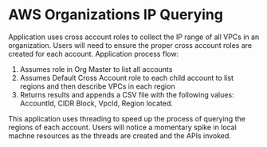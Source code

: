# AWS Organizations IP Querying

Application uses cross account roles to collect the IP range of all VPCs in an organization.  Users will need to ensure the proper cross account roles are created for each account.
Application process flow:
1. Assumes role in Org Master to list all accounts
2. Assumes Default Cross Account role to each child account to list regions and then describe VPCs in each region
3. Returns results and appends a CSV file with the following values:  AccountId,	CIDR Block,	VpcId,	Region located.

This application uses threading to speed up the process of querying the regions of each account.  Users will notice a momentary spike in local machne resources as the threads are created and the APIs invoked.

